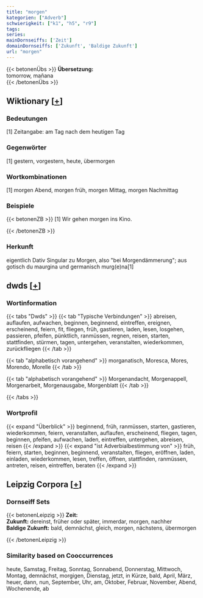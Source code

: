 ```yaml
---
title: "morgen"
kategorien: ["Adverb"]
schwierigkeit: ["k1", "h5", "r9"]
tags:
series:
mainDornseiffs: ['Zeit']
domainDornseiffs: ['Zukunft', 'Baldige Zukunft']
url: "morgen"
---
```


{{< betonenÜbs >}}
**Übersetzung:**  
tomorrow, mañana  
{{< /betonenÜbs >}}

## Wiktionary [[+](https://de.wiktionary.org/wiki/morgen)]

### Bedeutungen
[1] Zeitangabe: am Tag nach dem heutigen Tag  

### Gegenwörter
[1] gestern, vorgestern, heute, übermorgen  

### Wortkombinationen
[1] morgen Abend, morgen früh, morgen Mittag, morgen Nachmittag  

### Beispiele
{{< betonenZB >}}
[1] Wir gehen morgen ins Kino.  

{{< /betonenZB >}}
### Herkunft
eigentlich Dativ Singular zu Morgen, also "bei Morgendämmerung"; aus gotisch du maurgina und germanisch murg(e)na[1]  



## dwds [[+](https://www.dwds.de/wb/morgen)]

### Wortinformation
{{< tabs "Dwds" >}}
{{< tab "Typische Verbindungen" >}}
abreisen, auflaufen, aufwachen, beginnen, beginnend, eintreffen, ereignen, erscheinend, feiern, fit, fliegen, früh, gastieren, laden, lesen, losgehen, passieren, pfeifen, pünktlich, ranmüssen, regnen, reisen, starten, stattfinden, stürmen, tagen, untergehen, veranstalten, wiederkommen, zurückfliegen
{{< /tab >}}

{{< tab "alphabetisch vorangehend" >}}
morganatisch, Moresca, Mores, Morendo, Morelle
{{< /tab >}}

{{< tab "alphabetisch vorangehend" >}}
Morgenandacht, Morgenappell, Morgenarbeit, Morgenausgabe, Morgenblatt
{{< /tab >}}

{{< /tabs >}}

### Wortprofil
{{< expand "Überblick" >}} beginnend, früh, ranmüssen, starten, gastieren, wiederkommen, feiern, veranstalten, auflaufen, erscheinend, fliegen, tagen, beginnen, pfeifen, aufwachen, laden, eintreffen, untergehen, abreisen, reisen {{< /expand >}}
{{< expand "ist Adverbialbestimmung von" >}} früh, feiern, starten, beginnen, beginnend, veranstalten, fliegen, eröffnen, laden, einladen, wiederkommen, lesen, treffen, öffnen, stattfinden, ranmüssen, antreten, reisen, eintreffen, beraten {{< /expand >}}

## Leipzig Corpora [[+](https://corpora.uni-leipzig.de/en/res?word=morgen&corpusId=deu_newscrawl-public_2018)]

### Dornseiff Sets
{{< betonenLeipzig >}}
**Zeit:**  
**Zukunft:** dereinst, früher oder später, immerdar, morgen, nachher  
**Baldige Zukunft:** bald, demnächst, gleich, morgen, nächstens, übermorgen  

{{< /betonenLeipzig >}}

### Similarity based on Cooccurrences
heute, Samstag, Freitag, Sonntag, Sonnabend, Donnerstag, Mittwoch, Montag, demnächst, morgigen, Dienstag, jetzt, in Kürze, bald, April, März, heuer, dann, nun, September, Uhr, am, Oktober, Februar, November, Abend, Wochenende, ab

